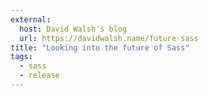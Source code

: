 ```yaml
---
external:
  host: David Walsh's blog
  url: https://davidwalsh.name/future-sass
title: "Looking into the future of Sass"
tags:
  - sass
  - release
---
```

